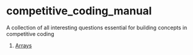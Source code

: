 # competitive_coding_manual
A collection of all interesting questions essential for building concepts in competitive coding

1. [Arrays](https://github.com/tanmayag97/competitive_coding_manual/tree/master/Arrays)
